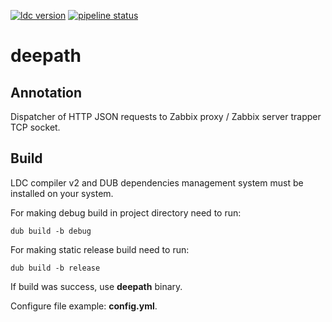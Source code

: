 [![ldc version](https://gitlab.com/f.chertiev/deepath/-/jobs/artifacts/main/raw/ldc-version.svg?job=badge)](https://github.com/ldc-developers/ldc)
[![pipeline status](https://gitlab.com/f.chertiev/deepath/badges/main/pipeline.svg)](https://gitlab.com/f.chertiev/deepath/-/commits/main)

# deepath

## Annotation

Dispatcher of HTTP JSON requests to Zabbix proxy / Zabbix server trapper TCP socket.

## Build

LDC compiler v2 and DUB dependencies management system must be installed on your system.

For making debug build in project directory need to run:
```
dub build -b debug
```

For making static release build need to run:
```
dub build -b release
```

If build was success, use **deepath** binary.

Configure file example: **config.yml**.
